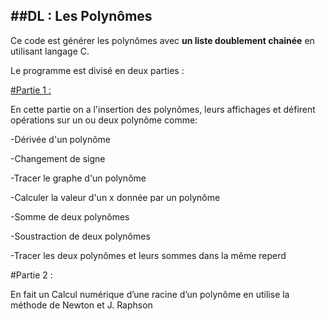 ##DL : Les Polynômes
-------------------------------------------------------------------------------------------------------------------------------------

Ce code est générer les polynômes avec **un liste doublement chainée** en utilisant langage C.

Le programme est divisé en deux parties :

<u>#Partie 1 :</u>

En cette partie on a l'insertion des polynômes, leurs affichages et défirent opérations sur un ou deux polynôme comme:

  -Dérivée d'un polynôme

  -Changement de signe 

  -Tracer le graphe d'un polynôme

  -Calculer la valeur d'un x donnée par un polynôme 

  -Somme de deux polynômes 

  -Soustraction de deux polynômes

  -Tracer les deux polynômes et leurs sommes dans la même reperd


#Partie 2 :

En fait un Calcul numérique d’une racine d’un polynôme en utilise la méthode de Newton et J. Raphson



